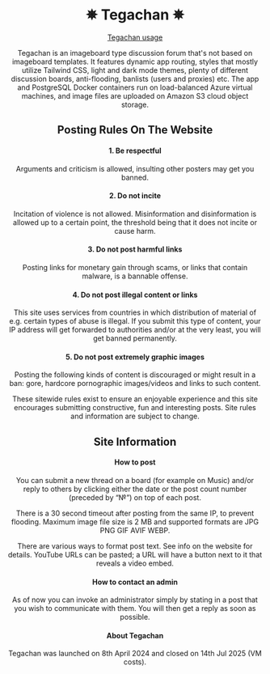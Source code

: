 <div align="center">
<h1>✵ Tegachan ✵</h1>

[Tegachan usage](https://github.com/Vrezerino/Tegachan/blob/master/public/usage.mp4)

Tegachan is an imageboard type discussion forum that's not based on imageboard templates.
It features dynamic app routing, styles that mostly utilize Tailwind CSS, light and dark mode
themes, plenty of different discussion boards, anti-flooding, banlists (users and proxies) etc.
The app and PostgreSQL Docker containers run on load-balanced Azure virtual machines, and image
files are uploaded on Amazon S3 cloud object storage.

<h2>Posting Rules On The Website</h2>

<h4>1. Be respectful</h4>

Arguments and criticism is allowed, insulting other posters may get you banned.

<h4>2. Do not incite</h4>

Incitation of violence is not allowed. Misinformation and disinformation is allowed up to a
certain point, the threshold being that it does not incite or cause harm.

<h4>3. Do not post harmful links</h4>

Posting links for monetary gain through scams, or links that contain malware, is a bannable offense.

<h4>4. Do not post illegal content or links</h4>

This site uses services from countries in which distribution of material of e.g. certain types of
abuse is illegal. If you submit this type of content, your IP address will get forwarded to
authorities and/or at the very least, you will get banned permanently.

<h4>5. Do not post extremely graphic images</h4>

Posting the following kinds of content is discouraged or might result in a ban: gore, hardcore
pornographic images/videos and links to such content.

These sitewide rules exist to ensure an enjoyable experience and this site encourages submitting
constructive, fun and interesting posts. Site rules and information are subject to change.

<h2>Site Information</h2>

<h4>How to post</h4>

You can submit a new thread on a board (for example on Music) and/or reply to others by clicking
either the date or the post count number (preceded by “№”) on top of each post.

There is a 30 second timeout after posting from the same IP, to prevent flooding. Maximum image
file size is 2 MB and supported formats are JPG PNG GIF AVIF WEBP.

There are various ways to format post text. See info on the website for details. YouTube URLs can
be pasted; a URL will have a button next to it that reveals a video embed.

<h4>How to contact an admin</h4>

As of now you can invoke an administrator simply by stating in a post that you wish to communicate
with them. You will then get a reply as soon as possible.

<h4>About Tegachan</h4>

Tegachan was launched on 8th April 2024 and closed on 14th Jul 2025 (VM costs).

</div>
